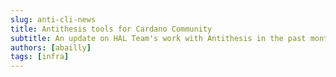 ```yaml
---
slug: anti-cli-news
title: Antithesis tools for Cardano Community
subtitle: An update on HAL Team's work with Antithesis in the past months
authors: [abailly]
tags: [infra]
---
```


